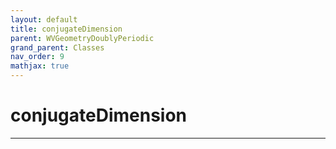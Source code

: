 ```yaml
---
layout: default
title: conjugateDimension
parent: WVGeometryDoublyPeriodic
grand_parent: Classes
nav_order: 9
mathjax: true
---
```


#  conjugateDimension




---

